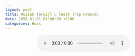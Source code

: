 ```yaml
---
layout: post
title: Muziek terwijl u leest (Fip Groove)
date: 2050-01-01 01:00:00 +0100
categories: Huis
---
```

<div align="center"><audio controls src="https://direct.fipradio.fr/live/fip-webradio3.mp3" autoplay><p>No Audio</p></audio></div>

